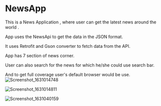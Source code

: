 # NewsApp
This is a News Application , where user can get the latest news around the world .

App uses the NewsApi to get the data in the JSON format.

It uses Retrofit and Gson converter to fetch data from the API.

App has 7 section of news corner.

User can also search for the news for which he/she could use search bar.

And to get full coverage user's default browser would be use.
![Screenshot_1631014748](https://user-images.githubusercontent.com/54099460/132455618-39af60eb-e30d-4251-a09b-c06bfece4f9f.png)

![Screenshot_1631014811](https://user-images.githubusercontent.com/54099460/132455611-672d25c3-b51d-4911-82c6-08a4ef512303.png)

![Screenshot_1631040159](https://user-images.githubusercontent.com/54099460/132455582-b226d9e2-79c9-47bd-aad1-c58e492deadd.png)
